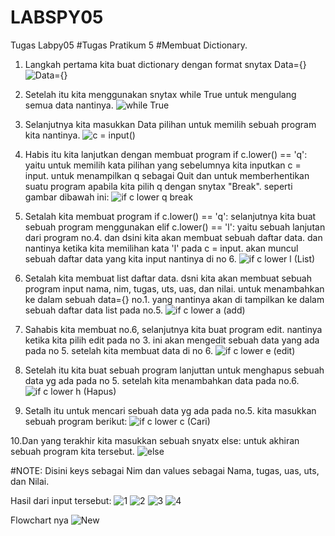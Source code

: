 # LABSPY05
Tugas Labpy05
#Tugas Pratikum 5
#Membuat Dictionary.

1. Langkah pertama kita buat dictionary dengan format snytax Data={}
![Data={}](https://user-images.githubusercontent.com/56884391/70288932-d5420c00-1805-11ea-8340-5e225f45b39b.png)

2. Setelah itu kita menggunakan snytax while True untuk mengulang semua data nantinya.
![while True](https://user-images.githubusercontent.com/56884391/70288948-d83cfc80-1805-11ea-9616-0a7815b3bccd.png)

3. Selanjutnya kita masukkan Data pilihan untuk memilih sebuah program kita nantinya.
![c = input()](https://user-images.githubusercontent.com/56884391/70288931-d4a97580-1805-11ea-8d54-e4c0164548cd.png)

4. Habis itu kita lanjutkan dengan membuat program if c.lower() == 'q':
  yaitu untuk memilih kata pilihan yang sebelumnya kita inputkan c = input. untuk menampilkan q sebagai Quit dan untuk memberhentikan suatu program apabila kita pilih q dengan snytax "Break". seperti gambar dibawah ini:
  ![if c lower q break](https://user-images.githubusercontent.com/56884391/70288945-d7a46600-1805-11ea-9380-699323a45492.png)

5. Setalah kita membuat program if c.lower() == 'q':
  selanjutnya kita buat sebuah program menggunakan elif c.lower() == 'l':
 yaitu sebuah lanjutan dari program no.4. dan dsini kita akan membuat sebuah daftar data. dan nantinya ketika kita memilihan kata 'l' pada c = input. akan muncul sebuah daftar data yang kita input nantinya di no 6.
 ![if c lower l (List)](https://user-images.githubusercontent.com/56884391/70288943-d70bcf80-1805-11ea-9073-bfd146294e5a.png)
 
6. Setalah kita membuat list daftar data. dsni kita akan membuat sebuah program input nama, nim, tugas, uts, uas, dan nilai. untuk menambahkan ke dalam sebuah data={} no.1. yang nantinya akan di tampilkan ke dalam sebuah daftar data list pada no.5.
![if c lower a (add)](https://user-images.githubusercontent.com/56884391/70288936-d5daa280-1805-11ea-8eb2-d194ab9422ce.png)

7. Sahabis kita membuat no.6, selanjutnya kita buat program edit. nantinya ketika kita pilih edit pada no 3. ini akan mengedit sebuah data yang ada pada no 5. setelah kita membuat data di no 6.
![if c lower e (edit)](https://user-images.githubusercontent.com/56884391/70288940-d6733900-1805-11ea-942f-a462d6cda49e.png)

8. Setelah itu kita buat sebuah program lanjuttan untuk menghapus sebuah data yg ada pada no 5. setelah kita menambahkan data pada no.6.
![if c lower h (Hapus)](https://user-images.githubusercontent.com/56884391/70288941-d70bcf80-1805-11ea-83f9-295f6004a3e0.png)

9. Setalh itu untuk mencari sebuah data yg ada pada no.5. kita masukkan sebuah program berikut:
![if c lower c (Cari)](https://user-images.githubusercontent.com/56884391/70288937-d5daa280-1805-11ea-8424-9395e00e18ed.png)

10.Dan yang terakhir kita masukkan sebuah snyatx else: untuk akhiran sebuah program kita tersebut.
![else](https://user-images.githubusercontent.com/56884391/70288934-d5420c00-1805-11ea-99a3-24964d5e1745.png)

#NOTE: Disini keys sebagai Nim dan values sebagai Nama, tugas, uas, uts, dan Nilai.

Hasil dari input tersebut:
![1](https://user-images.githubusercontent.com/56884391/70294119-14c42480-1815-11ea-9cb5-73dfe97ba28b.png)
![2](https://user-images.githubusercontent.com/56884391/70294122-155cbb00-1815-11ea-856b-37a65533716b.png)
![3](https://user-images.githubusercontent.com/56884391/70294123-155cbb00-1815-11ea-9777-d69e9808686c.png)
![4](https://user-images.githubusercontent.com/56884391/70294124-15f55180-1815-11ea-81f9-4a96a9281f2d.png)


Flowchart nya
![New](https://user-images.githubusercontent.com/56884391/70340588-a2d6f400-1883-11ea-90ce-13f1205704d3.png)

